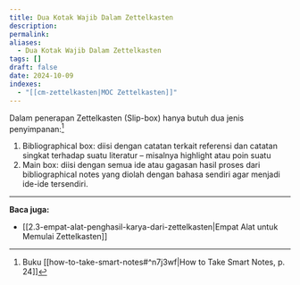 ```yaml
---
title: Dua Kotak Wajib Dalam Zettelkasten
description: 
permalink: 
aliases:
  - Dua Kotak Wajib Dalam Zettelkasten
tags: []
draft: false
date: 2024-10-09
indexes:
  - "[[cm-zettelkasten|MOC Zettelkasten]]"
---
```

Dalam penerapan Zettelkasten (Slip-box) hanya butuh dua jenis penyimpanan:[^1]
1. Bibliographical box: diisi dengan catatan terkait referensi dan catatan singkat terhadap suatu literatur – misalnya highlight atau poin suatu  
2. Main box: diisi dengan semua ide atau gagasan hasil proses dari bibliographical notes yang diolah dengan bahasa sendiri agar menjadi ide-ide tersendiri. 

---
**Baca juga:**
- [[2.3-empat-alat-penghasil-karya-dari-zettelkasten|Empat Alat untuk Memulai Zettelkasten]]


[^1]: Buku [[how-to-take-smart-notes#^n7j3wf|How to Take Smart Notes, p. 24]]